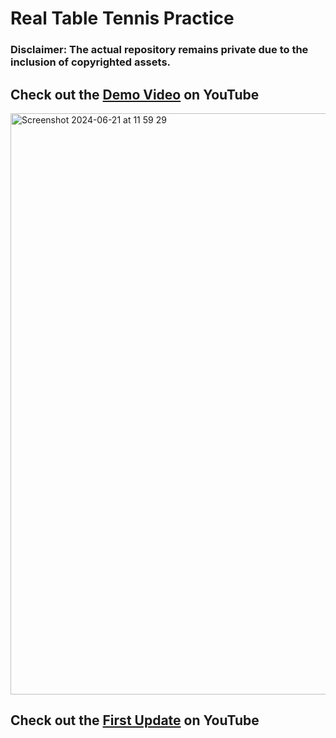 # Real Table Tennis Practice

### Disclaimer: The actual repository remains private due to the inclusion of copyrighted assets.

## Check out the [Demo Video](https://www.youtube.com/watch?v=xYIOw1CK1-M&t=3s) on YouTube
<img width="930" alt="Screenshot 2024-06-21 at 11 59 29" src="https://github.com/GabrielM33/real-table-tennis/assets/123421871/73e93d26-dea9-449b-a5ee-e13d7a0df0ec">


## Check out the [First Update](https://www.youtube.com/watch?v=tR2fXRLb2P8) on YouTube
